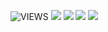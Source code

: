 ![VIEWS](https://github-readme-streak-stats.herokuapp.com/?user=ZPIIDR&theme=radical)
![](https://files.catbox.moe/x675eg.png)
![](https://files.catbox.moe/qyzvz8.png)
![](https://files.catbox.moe/3f1t4y.png)
![](https://files.catbox.moe/kqavti.jpeg)
